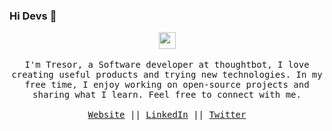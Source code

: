 ### Hi Devs 👋

<p align="center">
  <img src="https://user-images.githubusercontent.com/5679180/79618120-0daffb80-80be-11ea-819e-d2b0fa904d07.gif" width="27px">
  <br><br>
  <samp>
I'm Tresor, a Software developer at thoughtbot, I love creating useful products and trying new technologies. 
In my free time, I enjoy working on open-source projects and sharing what I learn.
Feel free to connect with me.
     <br><br> <a href="https://tresor.netlify.app/">Website</a> || <a href="https://www.linkedin.com/in/tresor-bireke/">LinkedIn</a> || <a href="https://twitter.com/TBireke">Twitter</a>
  </samp>
</p>

<!--
**surjithctly/surjithctly** is a ✨ _special_ ✨ repository because its `README.md` (this file) appears on your GitHub profile.

Here are some ideas to get you started:

- 🔭 I’m currently working on ...
- 🌱 I’m currently learning ...
- 👯 I’m looking to collaborate on ...
- 🤔 I’m looking for help with ...
- 💬 Ask me about ...
- 📫 How to reach me: ...
- 😄 Pronouns: ...
- ⚡ Fun fact: ...
-->
